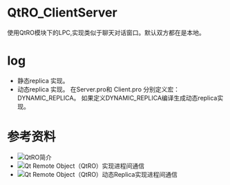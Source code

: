 # QtRO_ClientServer

使用QtRO模块下的LPC,实现类似于聊天对话窗口。默认双方都在是本地。


# log
- 静态replica 实现。
- 动态replica 实现。 在Server.pro和 Client.pro 分别定义宏：DYNAMIC_REPLICA。 如果定义DYNAMIC_REPLICA编译生成动态replica实现。
	
	
	
# 参考资料
- ![QtRO简介](https://zhuanlan.zhihu.com/p/36501814)
- ![Qt Remote Object（QtRO）实现进程间通信](https://blog.csdn.net/luoyayun361/article/details/91588654)
- ![Qt Remote Object（QtRO）动态Replica实现进程间通信](https://blog.csdn.net/luoyayun361/article/details/92205562)
